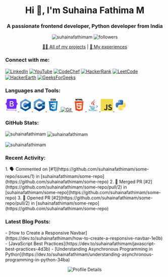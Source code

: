 <h1 align="center">Hi 👋, I'm Suhaina Fathima M</h1>
<h3 align="center">A passionate frontend developer, Python developer from India</h3>

<p align="center">
  <img src="https://komarev.com/ghpvc/?username=suhainafathimam&label=Profile%20views&color=0e75b6&style=flat" alt="suhainafathimam" />
  <img src="https://img.shields.io/github/followers/suhainafathimam?label=Followers" alt="followers" />
</p>

<p align="center">
  <a href="https://suhainafathimam.github.io/MyPortfolio/" target="blank">👨‍💻 All of my projects</a> |
  <a href="https://drive.google.com/file/d/1vYhGTJtMRRzefsNMq5iKIhLaKjxgJlTg/view?usp=sharing" target="blank">📄 My experiences</a>
</p>

<h3 align="left">Connect with me:</h3>
<p align="left">
  <a href="https://linkedin.com/in/suhaina-fathima-m-" target="blank"><img align="center" src="https://raw.githubusercontent.com/rahuldkjain/github-profile-readme-generator/master/src/images/icons/Social/linked-in-alt.svg" alt="LinkedIn" height="30" width="40" /></a>
  <a href="https://www.youtube.com/@CodingIntern" target="blank"><img align="center" src="https://raw.githubusercontent.com/rahuldkjain/github-profile-readme-generator/master/src/images/icons/Social/youtube.svg" alt="YouTube" height="30" width="40" /></a>
  <a href="https://www.codechef.com/users/fathima_2005" target="blank"><img align="center" src="https://cdn.jsdelivr.net/npm/simple-icons@3.1.0/icons/codechef.svg" alt="CodeChef" height="30" width="40" /></a>
  <a href="https://www.hackerrank.com/suhainafathimam" target="blank"><img align="center" src="https://raw.githubusercontent.com/rahuldkjain/github-profile-readme-generator/master/src/images/icons/Social/hackerrank.svg" alt="HackerRank" height="30" width="40" /></a>
  <a href="https://www.leetcode.com/suhaina_" target="blank"><img align="center" src="https://raw.githubusercontent.com/rahuldkjain/github-profile-readme-generator/master/src/images/icons/Social/leet-code.svg" alt="LeetCode" height="30" width="40" /></a>
  <a href="https://www.hackerearth.com/@suhaina fathima m" target="blank"><img align="center" src="https://raw.githubusercontent.com/rahuldkjain/github-profile-readme-generator/master/src/images/icons/Social/hackerearth.svg" alt="HackerEarth" height="30" width="40" /></a>
  <a href="https://auth.geeksforgeeks.org/user/suhainafhl3i/profile" target="blank"><img align="center" src="https://raw.githubusercontent.com/rahuldkjain/github-profile-readme-generator/master/src/images/icons/Social/geeks-for-geeks.svg" alt="GeeksForGeeks" height="30" width="40" /></a>
</p>

<h3 align="left">Languages and Tools:</h3>
<p align="left">
  <a href="https://getbootstrap.com" target="_blank" rel="noreferrer">
    <img src="https://raw.githubusercontent.com/devicons/devicon/master/icons/bootstrap/bootstrap-plain-wordmark.svg" alt="Bootstrap" width="40" height="40"/>
  </a>
  <a href="https://www.cprogramming.com/" target="_blank" rel="noreferrer">
    <img src="https://raw.githubusercontent.com/devicons/devicon/master/icons/c/c-original.svg" alt="C" width="40" height="40"/>
  </a>
  <a href="https://www.w3schools.com/cpp/" target="_blank" rel="noreferrer">
    <img src="https://raw.githubusercontent.com/devicons/devicon/master/icons/cplusplus/cplusplus-original.svg" alt="C++" width="40" height="40"/>
  </a>
  <a href="https://www.w3schools.com/css/" target="_blank" rel="noreferrer">
    <img src="https://raw.githubusercontent.com/devicons/devicon/master/icons/css3/css3-original-wordmark.svg" alt="CSS3" width="40" height="40"/>
  </a>
  <a href="https://git-scm.com/" target="_blank" rel="noreferrer">
    <img src="https://www.vectorlogo.zone/logos/git-scm/git-scm-icon.svg" alt="Git" width="40" height="40"/>
  </a>
  <a href="https://www.w3.org/html/" target="_blank" rel="noreferrer">
    <img src="https://raw.githubusercontent.com/devicons/devicon/master/icons/html5/html5-original-wordmark.svg" alt="HTML5" width="40" height="40"/>
  </a>
  <a href="https://www.java.com" target="_blank" rel="noreferrer">
    <img src="https://raw.githubusercontent.com/devicons/devicon/master/icons/java/java-original.svg" alt="Java" width="40" height="40"/>
  </a>
  <a href="https://developer.mozilla.org/en-US/docs/Web/JavaScript" target="_blank" rel="noreferrer">
    <img src="https://raw.githubusercontent.com/devicons/devicon/master/icons/javascript/javascript-original.svg" alt="JavaScript" width="40" height="40"/>
  </a>
  <a href="https://www.python.org" target="_blank" rel="noreferrer">
    <img src="https://raw.githubusercontent.com/devicons/devicon/master/icons/python/python-original.svg" alt="Python" width="40" height="40"/>
  </a>
</p>

<h3 align="left">GitHub Stats:</h3>
<p><img align="left" src="https://github-readme-stats.vercel.app/api/top-langs?username=suhainafathimam&show_icons=true&locale=en&layout=compact&theme=radical" alt="suhainafathimam" /></p>

<p>&nbsp;<img align="center" src="https://github-readme-stats.vercel.app/api?username=suhainafathimam&show_icons=true&locale=en&theme=radical" alt="suhainafathimam" /></p>

<p><img align="center" src="https://github-readme-streak-stats.herokuapp.com/?user=suhainafathimam&theme=radical" alt="suhainafathimam" /></p>

<h3 align="left">Recent Activity:</h3>
<!--START_SECTION:activity-->
1. 🗣 Commented on [#1](https://github.com/suhainafathimam/some-repo/issues/1) in [suhainafathimam/some-repo](https://github.com/suhainafathimam/some-repo)
2. 🎉 Merged PR [#2](https://github.com/suhainafathimam/some-repo/pull/2) in [suhainafathimam/some-repo](https://github.com/suhainafathimam/some-repo)
3. 💪 Opened PR [#2](https://github.com/suhainafathimam/some-repo/pull/2) in [suhainafathimam/some-repo](https://github.com/suhainafathimam/some-repo)
<!--END_SECTION:activity-->

<h3 align="left">Latest Blog Posts:</h3>
<!-- BLOG-POST-LIST:START -->
- [How to Create a Responsive Navbar](https://dev.to/suhainafathimam/how-to-create-a-responsive-navbar-1e0b)
- [JavaScript Best Practices](https://dev.to/suhainafathimam/javascript-best-practices-4d3b)
- [Understanding Asynchronous Programming in Python](https://dev.to/suhainafathimam/understanding-asynchronous-programming-in-python-34ba)
<!-- BLOG-POST-LIST:END -->

<p align="center">
  <img src="https://raw.githubusercontent.com/suhainafathimam/suhainafathimam/master/profile-summary-card-output/default/0-profile-details.svg" alt="Profile Details" />
</p>
